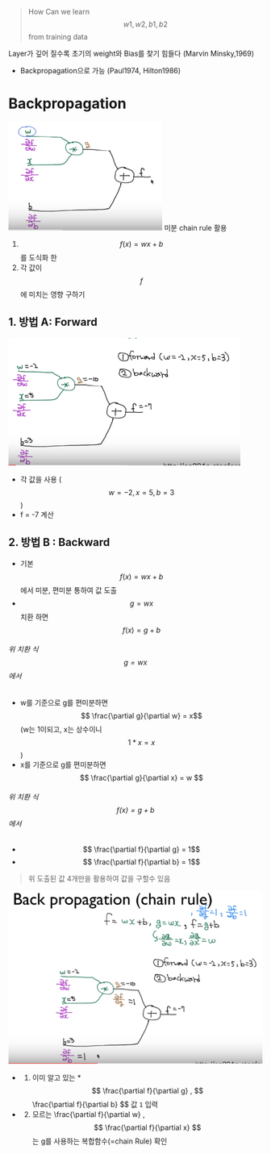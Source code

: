 > How Can we learn $$w1, w2, b1, b2$$ from training data

Layer가 깊어 질수록 초기의 weight와 Bias를 찾기 힘들다 (Marvin Minsky,1969)
* Backpropagation으로 가능 (Paul1974, Hilton1986)

# Backpropagation
![](/assets/bp.PNG)
미분 chain rule 활용

1. $$ f(x) = wx + b$$를 도식화 한
2. 각 값이 $$f$$에 미치는 영향 구하기

## 1. 방법 A: Forward 
![](/assets/BP_1.PNG)
* 각 값을 사용 ($$w= -2, x=5, b=3$$)
* f = -7 계산 



## 2. 방법 B : Backward
* 기본 $$ f(x) = wx + b $$에서 미분, 편미분 통하여 값 도출
* $$ g= wx $$ 치환 하면 $$f(x) = g + b$$

###### 위 치환 식 $$ g= wx $$ 에서 
* w를 기준으로 g를 편미분하면 $$ \frac{\partial g}{\partial w} = x$$ (w는 1이되고, x는 상수이니 $$1*x = x$$)
* x를 기준으로 g를 편미분하면 $$ \frac{\partial g}{\partial x} = w  $$ 

###### 위 치환 식 $$f(x) = g + b$$ 에서 
* $$ \frac{\partial f}{\partial g} = 1$$
* $$ \frac{\partial f}{\partial b} = 1$$

> 위 도출된 값 4개만을 활용하여 값을 구할수 있음 

![](/assets/bpn1.PNG)

* 1. 이미 알고 있는 * $$ \frac{\partial f}{\partial g} , $$ \frac{\partial f}{\partial b} $$ 값 `1` 입력 



* 2. 모르는 \frac{\partial f}{\partial w} , $$ \frac{\partial f}{\partial x} $$ 는 g를 사용하는 복합함수(=chain Rule) 확인 